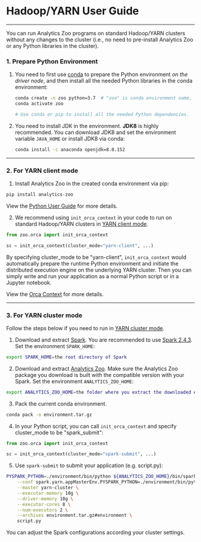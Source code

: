 # Hadoop/YARN User Guide

---

You can run Analytics Zoo programs on standard Hadoop/YARN clusters without any changes to the cluster (i.e., no need to pre-install Analytics Zoo or any Python libraries in the cluster).

### **1. Prepare Python Environment**

1) You need to first use [conda](https://docs.conda.io/projects/conda/en/latest/user-guide/install/) to prepare the Python environment _on the driver node_, and then install all the needed Python libraries in the conda environment:

    ```bash
    conda create -n zoo python=3.7  # "zoo" is conda environment name, you can use any name you like.
    conda activate zoo
    
    # Use conda or pip to install all the needed Python dependencies.
    ``` 


2) You need to install JDK in the environment. __JDK8__ is highly recommended. You can download JDK8 and set the environment variable `JAVA_HOME` or install JDK8 via conda:

    ```bash
    conda install -c anaconda openjdk=8.0.152
    ```

---
### **2. For YARN client mode**

1) Install Analytics Zoo in the created conda environment via pip:

```bash
pip install analytics-zoo
```

View the [Python User Guide](python.html) for more details.

2) We recommend using `init_orca_context` in your code to run on standard Hadoop/YARN clusters in [YARN client mode](https://spark.apache.org/docs/latest/running-on-yarn.html#launching-spark-on-yarn). 

```python
from zoo.orca import init_orca_context

sc = init_orca_context(cluster_mode="yarn-client", ...)
```

By specifying cluster_mode to be "yarn-client", `init_orca_context` would automatically prepare the runtime Python environment and initiate the distributed execution engine on the underlying YARN cluster. 
Then you can simply write and run your application as a normal Python script or in a Jupyter notebook.

View the [Orca Context](../../Orca/Overview/orca-context.html) for more details.

---
### **3. For YARN cluster mode**

Follow the steps below if you need to run in [YARN cluster mode](https://spark.apache.org/docs/latest/running-on-yarn.html#launching-spark-on-yarn).

1) Download and extract [Spark](https://spark.apache.org/downloads.html). You are recommended to use [Spark 2.4.3](https://archive.apache.org/dist/spark/spark-2.4.3/spark-2.4.3-bin-hadoop2.7.tgz). 
Set the environment `SPARK_HOME`:

```bash
export SPARK_HOME=the root directory of Spark
```

2) Download and extract [Analytics Zoo](https://analytics-zoo.github.io/master/#release-download/). Make sure the Analytics Zoo package you download is built with the compatible version with your Spark.
Set the environment `ANALYTICS_ZOO_HOME`:

```bash
export ANALYTICS_ZOO_HOME=the folder where you extract the downloaded Analytics Zoo zip package
```

3) Pack the current conda environment.

```bash
conda pack -o environment.tar.gz
```

4) In your Python script, you can call `init_orca_context` and specify cluster_mode to be "spark_submit":

```python
from zoo.orca import init_orca_context

sc = init_orca_context(cluster_mode="spark-submit", ...)
```

5) Use `spark-submit` to submit your application (e.g. script.py):

```bash
PYSPARK_PYTHON=./environment/bin/python ${ANALYTICS_ZOO_HOME}/bin/spark-submit-python-with-zoo.sh \
    --conf spark.yarn.appMasterEnv.PYSPARK_PYTHON=./environment/bin/python \
    --master yarn-cluster \
    --executor-memory 10g \
    --driver-memory 10g \
    --executor-cores 8 \
    --num-executors 2 \
    --archives environment.tar.gz#environment \
    script.py
```

You can adjust the Spark configurations according your cluster settings.
